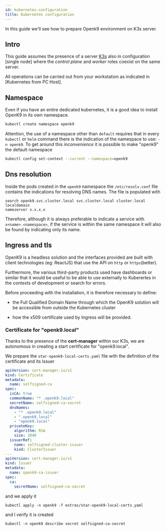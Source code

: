 ```yaml
---
id: kubernetes-configuration
title: Kubernetes configuration
---
```


In this guide we'll see how to prepare Openk9 environment on K3s server.

## Intro

This guide assumes the presence of a server [K3s](https://k3s.io/) also in configuration
[single node] where the *control plane* and *worker* roles coexist on the same server.

All operations can be carried out from your workstation as indicated in [Kubernetes from PC Host].

## Namespace

Even if you have an entire dedicated kubernetes, it is a good idea to install OpenK9 in its own namespace.

```bash
kubectl create namespace openk9
```

Attention, the use of a namespace other than `default` requires that in every `kubectl` or `helm` command
there is the indication of the namespace to use: `-n openk9`.
To get around this *inconvenience* it is possible to make "openk9" the default namespace

```bash
kubectl config set-context --current --namespace=openk9
```

## Dns resolution

Inside the pods created in the `openk9` namespace the `/etc/resolv.conf` file contains the indications for resolving DNS names.
The file is populated with

```
search openk9.svc.cluster.local svc.cluster.local cluster.local localdomain
nameserver x.x.x.x
```

Therefore, although it is always preferable to indicate a service with ``x<name>.<namespace>``,
if the service is within the same namespace it will also be found by indicating only its name.


## Ingress and tls

OpenK9 is a headless solution and the interfaces provided are built with client technologies (eg: ReactJS) that use the
API on `http` or `https`(better).

Furthermore, the various third-party products used have dashboards or similar that it would be useful to be able to use
externally to Kuberertes in the contexts of development or search for errors.

Before proceeding with the installation, it is therefore necessary to define:

* the Full Qualified Domain Name through which the OpenK9 solution will be accessible from outside the Kubernetes cluster

* how the x509 certificate used by Ingress will be provided.


### Certificate for "openk9.local"

Thanks to the presence of the **cert-manager** within our K3s, we are autonomous in creating a start certificate for "openk9.local".

We prepare the `star-openk9-local-certs.yaml` file with the definition of the certificate and its Issuer

```yaml
apiVersion: cert-manager.io/v1
kind: Certificate
metadata:
  name: selfsigned-ca
spec:
  isCA: true
  commonName: "* .openk9.local"
  secretName: selfsigned-ca-secret
  dnsNames:
    - "* .openk9.local"
    - ".openk9.local"
    - "openk9.local"
  privateKey:
    algorithm: RSA
    size: 2048
  issuerRef:
    name: selfsigned-cluster-issuer
    kind: ClusterIssuer
---
apiVersion: cert-manager.io/v1
kind: Issuer
metadata:
  name: openk9-ca-issuer
spec:
  ca:
    secretName: selfsigned-ca-secret
```

and we apply it

```
kubectl apply -n openk9 -f extras/star-openk9-local-certs.yaml
```

and I verify it is created

```
kubectl -n openk9 describe secret selfsigned-ca-secret
```
